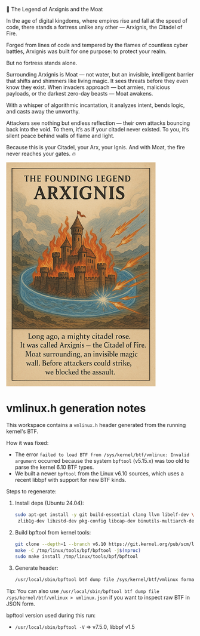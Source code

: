🌋 The Legend of Arxignis and the Moat

In the age of digital kingdoms, where empires rise and fall at the speed of code, there stands a fortress unlike any other — Arxignis, the Citadel of Fire.

Forged from lines of code and tempered by the flames of countless cyber battles, Arxignis was built for one purpose: to protect your realm.

But no fortress stands alone.

Surrounding Arxignis is Moat — not water, but an invisible, intelligent barrier that shifts and shimmers like living magic. It sees threats before they even know they exist. When invaders approach — bot armies, malicious payloads, or the darkest zero-day beasts — Moat awakens.

With a whisper of algorithmic incantation, it analyzes intent, bends logic, and casts away the unworthy.

Attackers see nothing but endless reflection — their own attacks bouncing back into the void. To them, it’s as if your citadel never existed. To you, it’s silent peace behind walls of flame and light.

Because this is your Citadel, your Arx, your Ignis.
And with Moat, the fire never reaches your gates. 🔥

![Story](./images/story.png)

# vmlinux.h generation notes

This workspace contains a `vmlinux.h` header generated from the running kernel's BTF.

How it was fixed:

- The error `failed to load BTF from /sys/kernel/btf/vmlinux: Invalid argument` occurred because the system `bpftool` (v5.15.x) was too old to parse the kernel 6.10 BTF types.
- We built a newer `bpftool` from the Linux v6.10 sources, which uses a recent libbpf with support for new BTF kinds.

Steps to regenerate:

1. Install deps (Ubuntu 24.04):
   ```bash
   sudo apt-get install -y git build-essential clang llvm libelf-dev \
    zlib1g-dev libzstd-dev pkg-config libcap-dev binutils-multiarch-dev
   ```
2. Build bpftool from kernel tools:
   ```bash
   git clone --depth=1 --branch v6.10 https://git.kernel.org/pub/scm/linux/kernel/git/torvalds/linux.git /tmp/linux
   make -C /tmp/linux/tools/bpf/bpftool -j$(nproc)
   sudo make install /tmp/linux/tools/bpf/bpftool
   ```
3. Generate header:
   ```bash
   /usr/local/sbin/bpftool btf dump file /sys/kernel/btf/vmlinux format c > vmlinux.h
   ```

Tip: You can also use `/usr/local/sbin/bpftool btf dump file /sys/kernel/btf/vmlinux > vmlinux.json` if you want to inspect raw BTF in JSON form.

bpftool version used during this run:

- `/usr/local/sbin/bpftool -V` => v7.5.0, libbpf v1.5
